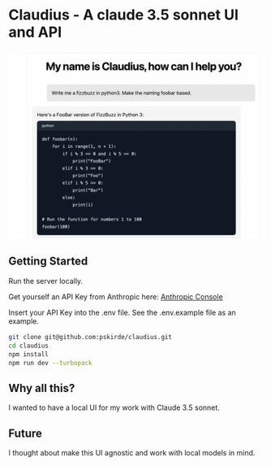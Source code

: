 # Claudius - A claude 3.5 sonnet UI and API

![Claudius Screenshot](claudius_screenshot.png)

## Getting Started
Run the server locally.

Get yourself an API Key from Anthropic here: [Anthropic Console](https://console.anthropic.com/dashboard)

Insert your API Key into the .env file. See the .env.example file as an example.
```bash
git clone git@github.com:pskirde/claudius.git
cd claudius
npm install
npm run dev --turbopack
```

## Why all this?

I wanted to have a local UI for my work with Claude 3.5 sonnet.

## Future

I thought about make this UI agnostic and work with local models in mind.

